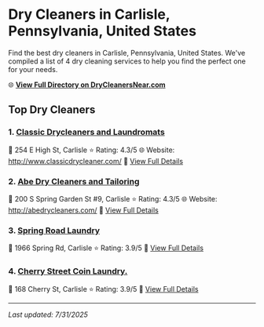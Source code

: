# Dry Cleaners in Carlisle, Pennsylvania, United States

Find the best dry cleaners in Carlisle, Pennsylvania, United States. We've compiled a list of 4 dry cleaning services to help you find the perfect one for your needs.

🌐 **[View Full Directory on DryCleanersNear.com](https://drycleanersnear.com/city/US/Pennsylvania/Carlisle)**

## Top Dry Cleaners

### 1. [Classic Drycleaners and Laundromats](https://drycleanersnear.com/dryCleaner/6879aaa5bf3f71911faac07a/classic-drycleaners-and-laundromats)
📍 254 E High St, Carlisle
⭐ Rating: 4.3/5
🌐 Website: http://www.classicdrycleaner.com/
🔗 [View Full Details](https://drycleanersnear.com/dryCleaner/6879aaa5bf3f71911faac07a/classic-drycleaners-and-laundromats)

### 2. [Abe Dry Cleaners and Tailoring](https://drycleanersnear.com/dryCleaner/6879aaa8bf3f71911faac0c3/abe-dry-cleaners-and-tailoring)
📍 200 S Spring Garden St #9, Carlisle
⭐ Rating: 4.3/5
🌐 Website: http://abedrycleaners.com/
🔗 [View Full Details](https://drycleanersnear.com/dryCleaner/6879aaa8bf3f71911faac0c3/abe-dry-cleaners-and-tailoring)

### 3. [Spring Road Laundry](https://drycleanersnear.com/dryCleaner/6879aaa7bf3f71911faac0ae/spring-road-laundry)
📍 1966 Spring Rd, Carlisle
⭐ Rating: 3.9/5
🔗 [View Full Details](https://drycleanersnear.com/dryCleaner/6879aaa7bf3f71911faac0ae/spring-road-laundry)

### 4. [Cherry Street Coin Laundry.](https://drycleanersnear.com/dryCleaner/6879aaaabf3f71911faac101/cherry-street-coin-laundry)
📍 168 Cherry St, Carlisle
⭐ Rating: 3.9/5
🔗 [View Full Details](https://drycleanersnear.com/dryCleaner/6879aaaabf3f71911faac101/cherry-street-coin-laundry)


---

*Last updated: 7/31/2025*
